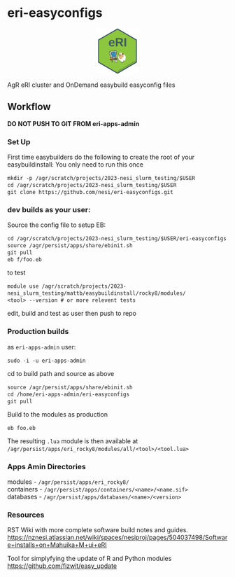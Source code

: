 # eri-easyconfigs
<p align="center" width="100%">
    <img width="20%" src="https://github.com/nesi/eri-easyconfigs/blob/main/resources/eri_hex.png"> 
</p>

AgR eRI cluster and OnDemand easybuild easyconfig files

## Workflow
**DO NOT PUSH TO GIT FROM eri-apps-admin**

### Set Up
First time easybuilders do the following to create the root of your easybuildinstall:
You only need to run this once
```
mkdir -p /agr/scratch/projects/2023-nesi_slurm_testing/$USER
cd /agr/scratch/projects/2023-nesi_slurm_testing/$USER
git clone https://github.com/nesi/eri-easyconfigs.git
```
### dev builds as your user:
Source the config file to setup EB:
```
cd /agr/scratch/projects/2023-nesi_slurm_testing/$USER/eri-easyconfigs 
source /agr/persist/apps/share/ebinit.sh
git pull
eb f/foo.eb
```
to test
```
module use /agr/scratch/projects/2023-nesi_slurm_testing/mattb/easybuildinstall/rocky8/modules/
<tool> --version # or more relevent tests
```
edit, build and test as user then push to repo

### Production builds
as `eri-apps-admin` user:
```
sudo -i -u eri-apps-admin
```

cd to build path and source as above
```
source /agr/persist/apps/share/ebinit.sh
cd /home/eri-apps-admin/eri-easyconfigs
git pull
```  

Build to the modules as production
```
eb foo.eb
```
The resulting `.lua` module is then available at `/agr/persist/apps/eri_rocky8/modules/all/<tool>/<tool.lua>`

### Apps Amin Directories
modules - `/agr/persist/apps/eri_rocky8/`  
containers - `/agr/persist/apps/containers/<name>/<name.sif>`  
databases - `/agr/persist/apps/databases/<name>/<version>`  

### Resources
RST Wiki with more complete software build notes and guides.
https://nznesi.atlassian.net/wiki/spaces/nesiproj/pages/504037498/Software+installs+on+Mahuika+M+ui+eRI  

Tool for simplyfying the update of R and Python modules
https://github.com/fizwit/easy_update
